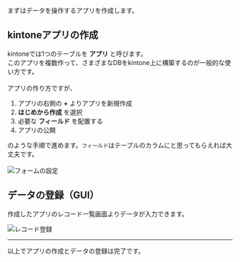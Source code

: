 まずはデータを操作するアプリを作成します。

## kintoneアプリの作成

kintoneでは1つのテーブルを **アプリ** と呼びます。<br/>
このアプリを複数作って、さまざまなDBをkintone上に構築するのが一般的な使い方です。<br/>
<br/>
アプリの作り方ですが、

1. アプリの右側の **+** よりアプリを新規作成
2. **はじめから作成** を選択
3. 必要な **フィールド** を配置する
4. アプリの公開

のような手順で進めます。`フィールド`はテーブルのカラムにと思ってもらえれば大丈夫です。<br/>
<br/>
![フォームの設定](https://qiita-image-store.s3.amazonaws.com/0/153051/b74c5ce2-8a8f-d461-7e0d-e20c7b2dbdc5.gif)

## データの登録（GUI）

作成したアプリのレコード一覧画面よりデータが入力できます。<br/>

![レコード登録](https://qiita-image-store.s3.amazonaws.com/0/153051/e403d35d-4af2-f3c9-d9ec-6cca7e50746d.gif)

---
以上でアプリの作成とデータの登録は完了です。
